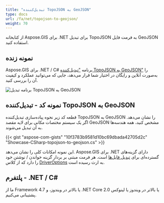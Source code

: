 ```yaml
---
title: "تبدیل‌کننده TopoJSON به GeoJSON"
type: docs
url: /fa/net/topojson-to-geojson/
weight: 70
---
```


از کتابخانه Aspose.GIS برای .NET برای تبدیل TopoJSON به فرمت فایل GeoJSON استفاده کنید.

## **نمونه زنده**

Aspose.GIS برای .NET / C# برنامه ["تبدیل‌کننده TopoJSON به GeoJSON"](https://products.aspose.app/gis/conversion/topojson-to-geojson) را به‌صورت آنلاین و رایگان در اختیار شما قرار می‌دهد، جایی که می‌توانید عملکرد و کیفیت آن را بررسی کنید.

![برنامه تبدیل TopoJSON به GeoJSON](conversion.png)

## **نمونه کد - تبدیل‌کننده TopoJSON به GeoJSON**

قطعه کد زیر نحوه پیاده‌سازی تبدیل‌کننده TopoJSON به GeoJSON را نشان می‌دهد. اگر یک سیستم مختصات مکانی برای لایه مقصد GeoJSON مشخص کنید، همه هندسه‌ها به آن تبدیل می‌شوند. 

{{< gist "aspose-com-gists" "10f3783b9581d10bc69dbada42705d2c" "Showcase-CSharp-topojson-to-geojson.cs" >}}

این نمونه امکانات کلی را نشان می‌دهد. Aspose.GIS برای .NET دارای گزینه‌های گسترده‌ای برای [تبدیل فایل‌ها](https://docs.aspose.com/gis/net/vector-layers/) است. هر فرمت مبتنی بر بردار گزینه خواندن / نوشتن خود را دارد که از کلاس [DriverOptions](https://reference.aspose.com/gis/net/aspose.gis/driveroptions) به ارث رسیده است.

## **پلتفرم - .NET / C#**

ما از Framework 4.7 یا بالاتر در ویندوز، و .NET Core 2.0 یا بالاتر در ویندوز یا لینوکس پشتیبانی می‌کنیم.
